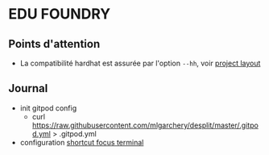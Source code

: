 # EDU FOUNDRY

## Points d'attention

- La compatibilité hardhat est assurée par l'option ```--hh```, voir [project layout](https://book.getfoundry.sh/projects/project-layout.html)

## Journal

* init gitpod config 
  * curl https://raw.githubusercontent.com/mlgarchery/desplit/master/.gitpod.yml > .gitpod.yml
* configuration [shortcut focus terminal ](https://superuser.com/a/1343695)